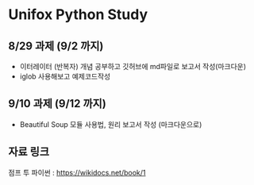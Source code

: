 Unifox Python Study
==================
8/29 과제 (9/2 까지)
---------
+ 이터레이터 (반복자) 개념 공부하고 깃허브에 md파일로 보고서 작성(마크다운)
+ iglob 사용해보고 예제코드작성

9/10 과제 (9/12 까지)
--------------------
+ Beautiful Soup 모듈 사용법, 원리 보고서 작성 (마크다운으로)

자료 링크
--------
점프 투 파이썬 : https://wikidocs.net/book/1
